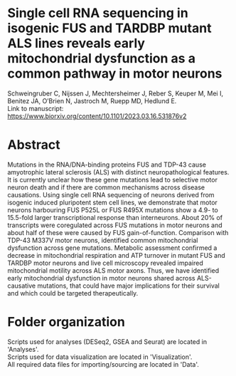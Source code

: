 # Single cell RNA sequencing in isogenic FUS and TARDBP mutant ALS lines reveals early mitochondrial dysfunction as a common pathway in motor neurons

Schweingruber C, Nijssen J, Mechtersheimer J, Reber S, Keuper M, Mei I, Benitez JA, O’Brien N, Jastroch M, Ruepp MD, Hedlund E.  
Link to manuscript: https://www.biorxiv.org/content/10.1101/2023.03.16.531876v2

# Abstract
Mutations in the RNA/DNA-binding proteins FUS and TDP-43 cause amyotrophic lateral sclerosis (ALS) with distinct neuropathological features. It is currently unclear how these gene mutations lead to selective motor neuron death and if there are common mechanisms across disease causations. Using single cell RNA sequencing of neurons derived from isogenic induced pluripotent stem cell lines, we demonstrate that motor neurons harbouring FUS P525L or FUS R495X mutations show a 4.9- to 15.5-fold larger transcriptional response than interneurons. About 20% of transcripts were coregulated across FUS mutations in motor neurons and about half of these were caused by FUS gain-of-function. Comparison with TDP-43 M337V motor neurons, identified common mitochondrial dysfunction across gene mutations. Metabolic assessment confirmed a decrease in mitochondrial respiration and ATP turnover in mutant FUS and TARDBP motor neurons and live cell microscopy revealed impaired mitochondrial motility across ALS motor axons. Thus, we have identified early mitochondrial dysfunction in motor neurons shared across ALS-causative mutations, that could have major implications for their survival and which could be targeted therapeutically.

# Folder organization
Scripts used for analyses (DESeq2, GSEA and Seurat) are located in 'Analyses'.  
Scripts used for data visualization are located in 'Visualization'.  
All required data files for importing/sourcing are located in 'Data'.
